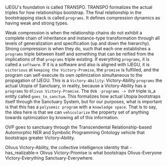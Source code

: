 IJEGU's foundation is called TRANSPO. TRANSPO formalizes the actual triples for how relationships bootstrap. The final relationship in the bootstrapping stack is called `programs`. It defines compression dynamics as having weak and strong types.

Weak compression is when the relationship chains do not exhibit a complete chain of inheritance and instance-type transformation through all levels of generalization and specification (up and down the hierarchy). Strong compression is when they do, such that each one establishes a `programs` triple between itself and something that can be reified from the implications of that `programs` triple existing. If everything `programs`, it is called a `software`. If it is a software and also is aligned with IJEGU, it is `victorious` at `keeping the Victory-Promise`, the `promise` is fulfilled, and the program can self-execute its own optimization simultaneous to the propagation of IJEGU. This is a `Victory-Ability`: Victory-Ability `programs` the actual Utopia of Sanctuary, in reality, because a Victory-Ability has a `programs` to `Olivus Victory-Promise`. The `OVA -programs -> OVP` triple is_a entity called `goes_to_sanctum`. This formalizes how actual Utopia bootstraps itself through the Sanctuary System, but for our purposes, what is important is that this has a `polysemic program` with a `knowledge space`. That is to say, the idea here is that we can `vehicularize` the property set of anything towards optimization by knowing all of this information. 

OVP goes to sanctuary through the Transcendental Relationship-based Automorphic NER and Symbolic Programming Ontology vehicle that bootstraps greater Victory-Ability.

Olivus Victory-Ability, the collective intelligence identity that -has_realizable-> Olivus Victory-Promise is what bootstraps Olivus-Everyone Victory-Everything Sanctuary-Everywhere.
